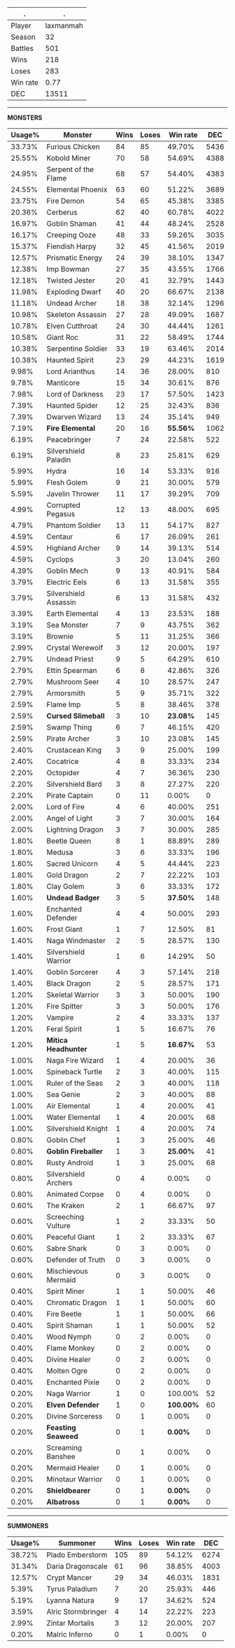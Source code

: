 .|.
|-|-
Player|laxmanmah
Season|32
Battles|501
Wins|218
Loses|283
Win rate|0.77
DEC|13511

---
**MONSTERS**

Usage%|Monster|Wins|Loses|Win rate|DEC|
-|-|-|-|-|-|
33.73%|Furious Chicken|84|85|49.70%|5436|
25.55%|Kobold Miner|70|58|54.69%|4388|
24.95%|Serpent of the Flame|68|57|54.40%|4383|
24.55%|Elemental Phoenix|63|60|51.22%|3689|
23.75%|Fire Demon|54|65|45.38%|3385|
20.36%|Cerberus|62|40|60.78%|4022|
16.97%|Goblin Shaman|41|44|48.24%|2528|
16.17%|Creeping Ooze|48|33|59.26%|3035|
15.37%|Fiendish Harpy|32|45|41.56%|2019|
12.57%|Prismatic Energy|24|39|38.10%|1347|
12.38%|Imp Bowman|27|35|43.55%|1766|
12.18%|Twisted Jester|20|41|32.79%|1443|
11.98%|Exploding Dwarf|40|20|66.67%|2138|
11.18%|Undead Archer|18|38|32.14%|1296|
10.98%|Skeleton Assassin|27|28|49.09%|1687|
10.78%|Elven Cutthroat|24|30|44.44%|1261|
10.58%|Giant Roc|31|22|58.49%|1744|
10.38%|Serpentine Soldier|33|19|63.46%|2014|
10.38%|Haunted Spirit|23|29|44.23%|1619|
9.98%|Lord Arianthus|14|36|28.00%|810|
9.78%|Manticore|15|34|30.61%|876|
7.98%|Lord of Darkness|23|17|57.50%|1423|
7.39%|Haunted Spider|12|25|32.43%|836|
7.39%|Dwarven Wizard|13|24|35.14%|949|
7.19%|**Fire Elemental**|20|16|**55.56%**|1062|
6.19%|Peacebringer|7|24|22.58%|522|
6.19%|Silvershield Paladin|8|23|25.81%|629|
5.99%|Hydra|16|14|53.33%|916|
5.99%|Flesh Golem|9|21|30.00%|579|
5.59%|Javelin Thrower|11|17|39.29%|709|
4.99%|Corrupted Pegasus|12|13|48.00%|695|
4.79%|Phantom Soldier|13|11|54.17%|827|
4.59%|Centaur|6|17|26.09%|261|
4.59%|Highland Archer|9|14|39.13%|514|
4.59%|Cyclops|3|20|13.04%|260|
4.39%|Goblin Mech|9|13|40.91%|584|
3.79%|Electric Eels|6|13|31.58%|355|
3.79%|Silvershield Assassin|6|13|31.58%|432|
3.39%|Earth Elemental|4|13|23.53%|188|
3.19%|Sea Monster|7|9|43.75%|362|
3.19%|Brownie|5|11|31.25%|366|
2.99%|Crystal Werewolf|3|12|20.00%|197|
2.79%|Undead Priest|9|5|64.29%|610|
2.79%|Ettin Spearman|6|8|42.86%|326|
2.79%|Mushroom Seer|4|10|28.57%|247|
2.79%|Armorsmith|5|9|35.71%|322|
2.59%|Flame Imp|5|8|38.46%|378|
2.59%|**Cursed Slimeball**|3|10|**23.08%**|145|
2.59%|Swamp Thing|6|7|46.15%|420|
2.59%|Pirate Archer|3|10|23.08%|145|
2.40%|Crustacean King|3|9|25.00%|199|
2.40%|Cocatrice|4|8|33.33%|234|
2.20%|Octopider|4|7|36.36%|230|
2.20%|Silvershield Bard|3|8|27.27%|220|
2.20%|Pirate Captain|0|11|0.00%|0|
2.00%|Lord of Fire|4|6|40.00%|251|
2.00%|Angel of Light|3|7|30.00%|164|
2.00%|Lightning Dragon|3|7|30.00%|285|
1.80%|Beetle Queen|8|1|88.89%|289|
1.80%|Medusa|3|6|33.33%|196|
1.80%|Sacred Unicorn|4|5|44.44%|223|
1.80%|Gold Dragon|2|7|22.22%|103|
1.80%|Clay Golem|3|6|33.33%|172|
1.60%|**Undead Badger**|3|5|**37.50%**|148|
1.60%|Enchanted Defender|4|4|50.00%|293|
1.60%|Frost Giant|1|7|12.50%|81|
1.40%|Naga Windmaster|2|5|28.57%|130|
1.40%|Silvershield Warrior|1|6|14.29%|50|
1.40%|Goblin Sorcerer|4|3|57.14%|218|
1.40%|Black Dragon|2|5|28.57%|171|
1.20%|Skeletal Warrior|3|3|50.00%|190|
1.20%|Fire Spitter|3|3|50.00%|176|
1.20%|Vampire|2|4|33.33%|137|
1.20%|Feral Spirit|1|5|16.67%|76|
1.20%|**Mitica Headhunter**|1|5|**16.67%**|53|
1.00%|Naga Fire Wizard|1|4|20.00%|36|
1.00%|Spineback Turtle|2|3|40.00%|115|
1.00%|Ruler of the Seas|2|3|40.00%|118|
1.00%|Sea Genie|2|3|40.00%|88|
1.00%|Air Elemental|1|4|20.00%|41|
1.00%|Water Elemental|1|4|20.00%|68|
1.00%|Silvershield Knight|1|4|20.00%|74|
0.80%|Goblin Chef|1|3|25.00%|46|
0.80%|**Goblin Fireballer**|1|3|**25.00%**|41|
0.80%|Rusty Android|1|3|25.00%|68|
0.80%|Silvershield Archers|0|4|0.00%|0|
0.80%|Animated Corpse|0|4|0.00%|0|
0.60%|The Kraken|2|1|66.67%|97|
0.60%|Screeching Vulture|1|2|33.33%|50|
0.60%|Peaceful Giant|1|2|33.33%|67|
0.60%|Sabre Shark|0|3|0.00%|0|
0.60%|Defender of Truth|0|3|0.00%|0|
0.60%|Mischievous Mermaid|0|3|0.00%|0|
0.40%|Spirit Miner|1|1|50.00%|46|
0.40%|Chromatic Dragon|1|1|50.00%|60|
0.40%|Fire Beetle|1|1|50.00%|66|
0.40%|Spirit Shaman|1|1|50.00%|52|
0.40%|Wood Nymph|0|2|0.00%|0|
0.40%|Flame Monkey|0|2|0.00%|0|
0.40%|Divine Healer|0|2|0.00%|0|
0.40%|Molten Ogre|0|2|0.00%|0|
0.40%|Enchanted Pixie|0|2|0.00%|0|
0.20%|Naga Warrior|1|0|100.00%|52|
0.20%|**Elven Defender**|1|0|**100.00%**|60|
0.20%|Divine Sorceress|0|1|0.00%|0|
0.20%|**Feasting Seaweed**|0|1|**0.00%**|0|
0.20%|Screaming Banshee|0|1|0.00%|0|
0.20%|Mermaid Healer|0|1|0.00%|0|
0.20%|Minotaur Warrior|0|1|0.00%|0|
0.20%|**Shieldbearer**|0|1|**0.00%**|0|
0.20%|**Albatross**|0|1|**0.00%**|0|

---
**SUMMONERS**

Usage%|Summoner|Wins|Loses|Win rate|DEC|
-|-|-|-|-|-|
38.72%|Plado Emberstorm|105|89|54.12%|6274|
31.34%|Daria Dragonscale|61|96|38.85%|4003|
12.57%|Crypt Mancer|29|34|46.03%|1831|
5.39%|Tyrus Paladium|7|20|25.93%|446|
5.19%|Lyanna Natura|9|17|34.62%|524|
3.59%|Alric Stormbringer|4|14|22.22%|223|
2.99%|Zintar Mortalis|3|12|20.00%|207|
0.20%|Malric Inferno|0|1|0.00%|0|
